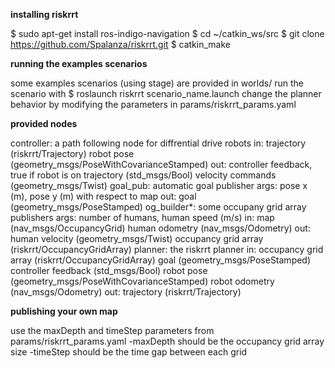 **installing riskrrt**

$ sudo apt-get install ros-indigo-navigation
$ cd ~/catkin_ws/src
$ git clone https://github.com/Spalanza/riskrrt.git
$ catkin_make



**running the examples scenarios**

some examples scenarios (using stage) are provided in worlds/
run the scenario with
$ roslaunch riskrrt scenario_name.launch
change the planner behavior by modifying the parameters in params/riskrrt_params.yaml



**provided nodes**

controller: a path following node for diffrential drive robots
            in: trajectory (riskrrt/Trajectory) 
                robot pose (geometry_msgs/PoseWithCovarianceStamped)
            out: controller feedback, true if robot is on trajectory (std_msgs/Bool)
                 velocity commands (geometry_msgs/Twist)
goal_pub: automatic goal publisher
          args: pose x (m), pose y (m) with respect to map
          out: goal (geometry_msgs/PoseStamped)
og_builder*: some occupany grid array publishers
             args: number of humans, human speed (m/s)
             in: map (nav_msgs/OccupancyGrid)
                 human odometry (nav_msgs/Odometry)
             out: human velocity (geometry_msgs/Twist)
                  occupancy grid array (riskrrt/OccupancyGridArray)
planner: the riskrrt planner
         in: occupancy grid array (riskrrt/OccupancyGridArray)
             goal (geometry_msgs/PoseStamped)
             controller feedback (std_msgs/Bool)
             robot pose (geometry_msgs/PoseWithCovarianceStamped)
             robot odometry (nav_msgs/Odometry)
         out: trajectory (riskrrt/Trajectory)



**publishing your own map**

use the maxDepth and timeStep parameters from params/riskrrt_params.yaml
-maxDepth should be the occupancy grid array size
-timeStep should be the time gap between each grid
